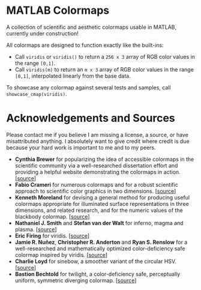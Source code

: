 # MATLAB Colormaps

A collection of scientific and aesthetic colormaps usable in MATLAB, currently under construction!

All colormaps are designed to function exactly like the built-ins:
- Call `viridis` or `viridis()` to return a `256 x 3` array of RGB color values in the range `[0,1]`.
- Call `viridis(m)` to return an `m x 3` array of RGB color values in the range `[0,1]`, interpolated linearly from the base data.

To showcase any colormap against several tests and samples, call `showcase_cmap(viridis)`.

# Acknowledgements and Sources

Please contact me if you believe I am missing a license, a source, or have misattributed anything. I absolutely want to give credit where credit is due because your hard work is important to me and to my peers.

- **Cynthia Brewer** for popularizing the idea of accessible colormaps in the scientific community via a well-researched dissertation effort and providing a helpful website demonstrating the colormaps in action. [[source](https://colorbrewer2.org/)]
- **Fabio Crameri** for numerous colormaps and for a robust scientific approach to scientific color graphics in two dimensions. [[source](http://www.fabiocrameri.ch/colourmaps.php)]
- **Kenneth Moreland** for devising a general method for producing useful colormaps appropriate for illuminated surface representations in three dimensions, and related research, and for the numeric values of the blackbody colormap. [[source](https://www.kennethmoreland.com/color-advice/)]
- **Nathaniel J. Smith** and **Stefan van der Walt** for inferno, magma and plasma. [[source](https://bids.github.io/colormap/)]
- **Eric Firing** for viridis. [[source](https://bids.github.io/colormap/)]
- **Jamie R. Nuñez**, **Christopher R. Anderton** and **Ryan S. Renslow** for a well-researched and mathematically optimized color-deficiency safe colormap inspired by viridis. [[source](https://doi.org/10.1371/journal.pone.0199239)]
- **Charlie Loyd** for sinebow, a smoother variant of the circular HSV. [[source](https://basecase.org/env/on-rainbows)]
- **Bastion Bechtold** for twilight, a color-deficiency safe, perceptually uniform, symmetric diverging colormap. [[source](https://github.com/bastibe/twilight/blob/master/twilight.m)]
